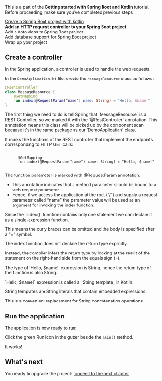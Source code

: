 [//]: # (title: Add an HTTP request controller to your Spring Boot project)

<microformat>
    <p>This is a part of the <strong>Getting started with Spring Boot and Kotlin</strong> tutorial. Before proceeding, make sure you've completed previous steps:</p>
    <p><a href="docs/topics/jvm/jvm-create-project-with-spring-boot.md">Create a Spring Boot project with Kotlin</a><br/><strong>Add an HTTP request controller to your Spring Boot project</strong><br/>Add a data class to Spring Boot project<br/>Add database support for Spring Boot project<br/>Wrap up your project</p>
</microformat>

## Create a controller

In the Spring application, a controller is used to handle the web requests.

In the `DemoApplication.kt` file, create the `MessageResource` class as follows:

```kotlin
@RestController
class MessageResource {
    @GetMapping
    fun index(@RequestParam("name") name: String) = "Hello, $name!"
}
```

<deflist collapsible="true">
   <def title="`@RestController` annotation">
      The first thing we need to do is tell Spring that `MessageResource` is a REST Controller, so we marked it with the `@RestController` annotation.
      This annotation means this class will be picked up by the component scan because it's in the same package as our `DemoApplication` class.
   </def>
   <def title="`@GetMapping` annotation">
      <p>It marks the functions of the REST controller that implement the endpoints corresponding to HTTP GET calls:</p>
      <code style="block" lang="kotlin">
      @GetMapping
      fun index(@RequestParam("name") name: String) = "Hello, $name!"
      </code>
   </def>
   <def title="`@RequestParam` annotation">
      <p>The function parameter is marked with @RequestParam annotation.</p>
      <list>
         <ul>
            <li>This annotation indicates that a method parameter should be bound to a web request parameter.</li>
            <li>Hence, if we access the application at the root (“/”) and supply a request parameter called “name” the parameter value will be used as an argument for invoking the index function.</li>
         </ul>
      </list>
   </def>
   <def title="Single-expression functions">
      <p>Since the `index()` function contains only one statement we can declare it as a single-expression function.</p>
      <p>This means the curly braces can be omitted and the body is specified after a "=" symbol.</p>
   </def>
   <def title="Type inference for function return types">
      <p>The index function does not declare the return type explicitly.</p>
      <p>Instead, the compiler infers the return type by looking at the result of the statement on the right-hand side from the equals sign (=).</p>
      <p>The type of `Hello, $name!` expression is String, hence the return type of the function is also String.</p>
   </def>
   <def title="String templates">
      <p>`Hello, $name!` expression is called a _String template_ in Kotlin.</p>
      <p>String templates are String literals that contain embedded expressions.</p>
      <p>This is a convenient replacement for String concatenation operations.</p>
   </def>
</deflist>

## Run the application

The application is now ready to run:

Click the green Run icon in the gutter beside the `main()` method.

It works!

## What's next

You ready to upgrade the project: [proceed to the next chapter](jvm-spring-boot-restful-4.md)